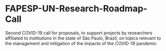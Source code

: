 # FAPESP-UN-Research-Roadmap-Call
Second COVID-19 call for proposals, to support projects by researchers affiliated to institutions in the state of São Paulo, Brazil, on topics relevant to the management and mitigation of the impacts of the COVID-19 pandemic
